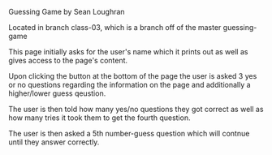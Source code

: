 Guessing Game by Sean Loughran

Located in branch class-03, which is a branch off of the master guessing-game

This page initially asks for the user's name which it prints out as well as gives access to the page's content.

Upon clicking the button at the bottom of the page the user is asked 3 yes or no questions regarding the information on the page and additionally a higher/lower guess qeustion.

The user is then told how many yes/no questions they got correct as well as how many tries it took them to get the fourth question. 

The user is then asked a 5th number-guess question which will contnue until they answer correctly.

